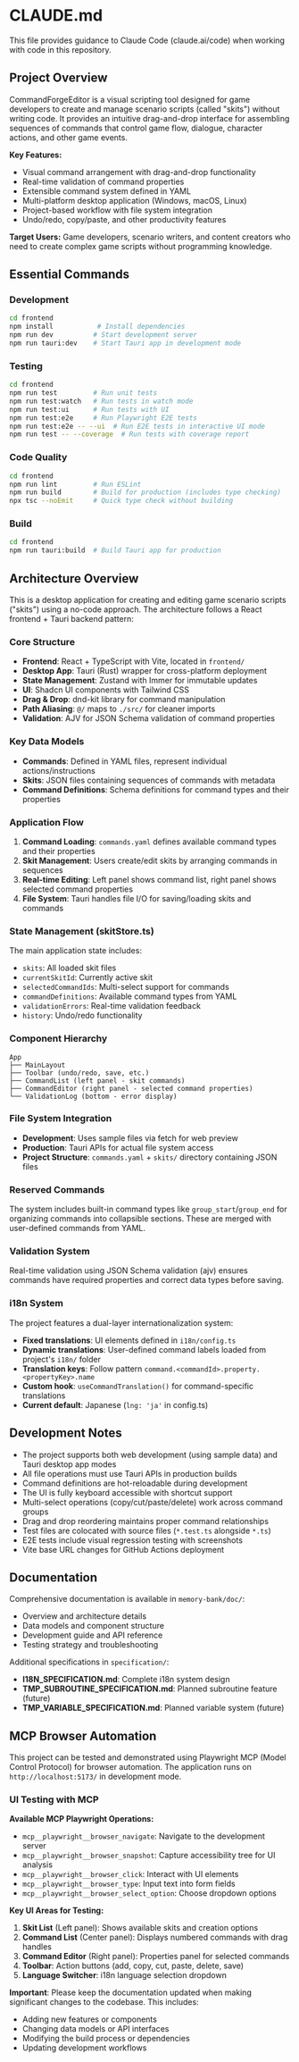 # CLAUDE.md

This file provides guidance to Claude Code (claude.ai/code) when working with code in this repository.

## Project Overview

CommandForgeEditor is a visual scripting tool designed for game developers to create and manage scenario scripts (called "skits") without writing code. It provides an intuitive drag-and-drop interface for assembling sequences of commands that control game flow, dialogue, character actions, and other game events.

**Key Features:**
- Visual command arrangement with drag-and-drop functionality
- Real-time validation of command properties
- Extensible command system defined in YAML
- Multi-platform desktop application (Windows, macOS, Linux)
- Project-based workflow with file system integration
- Undo/redo, copy/paste, and other productivity features

**Target Users:** Game developers, scenario writers, and content creators who need to create complex game scripts without programming knowledge.

## Essential Commands

### Development
```bash
cd frontend
npm install           # Install dependencies
npm run dev          # Start development server
npm run tauri:dev    # Start Tauri app in development mode
```

### Testing
```bash
cd frontend
npm run test         # Run unit tests
npm run test:watch   # Run tests in watch mode
npm run test:ui      # Run tests with UI
npm run test:e2e     # Run Playwright E2E tests
npm run test:e2e -- --ui  # Run E2E tests in interactive UI mode
npm run test -- --coverage  # Run tests with coverage report
```

### Code Quality
```bash
cd frontend
npm run lint         # Run ESLint
npm run build        # Build for production (includes type checking)
npx tsc --noEmit     # Quick type check without building
```

### Build
```bash
cd frontend
npm run tauri:build  # Build Tauri app for production
```

## Architecture Overview

This is a desktop application for creating and editing game scenario scripts ("skits") using a no-code approach. The architecture follows a React frontend + Tauri backend pattern:

### Core Structure
- **Frontend**: React + TypeScript with Vite, located in `frontend/`
- **Desktop App**: Tauri (Rust) wrapper for cross-platform deployment
- **State Management**: Zustand with Immer for immutable updates
- **UI**: Shadcn UI components with Tailwind CSS
- **Drag & Drop**: dnd-kit library for command manipulation
- **Path Aliasing**: `@/` maps to `./src/` for cleaner imports
- **Validation**: AJV for JSON Schema validation of command properties

### Key Data Models
- **Commands**: Defined in YAML files, represent individual actions/instructions
- **Skits**: JSON files containing sequences of commands with metadata
- **Command Definitions**: Schema definitions for command types and their properties

### Application Flow
1. **Command Loading**: `commands.yaml` defines available command types and their properties
2. **Skit Management**: Users create/edit skits by arranging commands in sequences
3. **Real-time Editing**: Left panel shows command list, right panel shows selected command properties
4. **File System**: Tauri handles file I/O for saving/loading skits and commands

### State Management (skitStore.ts)
The main application state includes:
- `skits`: All loaded skit files
- `currentSkitId`: Currently active skit
- `selectedCommandIds`: Multi-select support for commands
- `commandDefinitions`: Available command types from YAML
- `validationErrors`: Real-time validation feedback
- `history`: Undo/redo functionality

### Component Hierarchy
```
App
├── MainLayout
├── Toolbar (undo/redo, save, etc.)
├── CommandList (left panel - skit commands)
├── CommandEditor (right panel - selected command properties)
└── ValidationLog (bottom - error display)
```

### File System Integration
- **Development**: Uses sample files via fetch for web preview
- **Production**: Tauri APIs for actual file system access
- **Project Structure**: `commands.yaml` + `skits/` directory containing JSON files

### Reserved Commands
The system includes built-in command types like `group_start`/`group_end` for organizing commands into collapsible sections. These are merged with user-defined commands from YAML.

### Validation System
Real-time validation using JSON Schema validation (ajv) ensures commands have required properties and correct data types before saving.

### i18n System
The project features a dual-layer internationalization system:
- **Fixed translations**: UI elements defined in `i18n/config.ts`
- **Dynamic translations**: User-defined command labels loaded from project's `i18n/` folder
- **Translation keys**: Follow pattern `command.<commandId>.property.<propertyKey>.name`
- **Custom hook**: `useCommandTranslation()` for command-specific translations
- **Current default**: Japanese (`lng: 'ja'` in config.ts)

## Development Notes

- The project supports both web development (using sample data) and Tauri desktop app modes
- All file operations must use Tauri APIs in production builds
- Command definitions are hot-reloadable during development
- The UI is fully keyboard accessible with shortcut support
- Multi-select operations (copy/cut/paste/delete) work across command groups
- Drag and drop reordering maintains proper command relationships
- Test files are colocated with source files (`*.test.ts` alongside `*.ts`)
- E2E tests include visual regression testing with screenshots
- Vite base URL changes for GitHub Actions deployment

## Documentation

Comprehensive documentation is available in `memory-bank/doc/`:
- Overview and architecture details
- Data models and component structure
- Development guide and API reference
- Testing strategy and troubleshooting

Additional specifications in `specification/`:
- **I18N_SPECIFICATION.md**: Complete i18n system design
- **TMP_SUBROUTINE_SPECIFICATION.md**: Planned subroutine feature (future)
- **TMP_VARIABLE_SPECIFICATION.md**: Planned variable system (future)

## MCP Browser Automation

This project can be tested and demonstrated using Playwright MCP (Model Control Protocol) for browser automation. The application runs on `http://localhost:5173/` in development mode.

### UI Testing with MCP

**Available MCP Playwright Operations:**
- `mcp__playwright__browser_navigate`: Navigate to the development server
- `mcp__playwright__browser_snapshot`: Capture accessibility tree for UI analysis
- `mcp__playwright__browser_click`: Interact with UI elements
- `mcp__playwright__browser_type`: Input text into form fields
- `mcp__playwright__browser_select_option`: Choose dropdown options

**Key UI Areas for Testing:**
1. **Skit List** (Left panel): Shows available skits and creation options
2. **Command List** (Center panel): Displays numbered commands with drag handles
3. **Command Editor** (Right panel): Properties panel for selected commands
4. **Toolbar**: Action buttons (add, copy, cut, paste, delete, save)
5. **Language Switcher**: i18n language selection dropdown


**Important**: Please keep the documentation updated when making significant changes to the codebase. This includes:
- Adding new features or components
- Changing data models or API interfaces
- Modifying the build process or dependencies
- Updating development workflows
